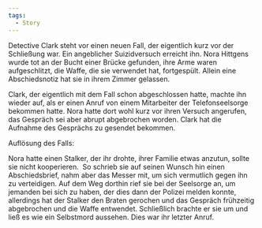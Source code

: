 ```yaml
---
tags:
  - Story
---
```

Detective Clark steht vor einen neuen Fall, der eigentlich kurz vor der Schließung war. Ein angeblicher Suizidversuch erreicht ihn. Nora Hittgens wurde tot an der Bucht einer Brücke gefunden, ihre Arme waren aufgeschlitzt, die Waffe, die sie verwendet hat, fortgespült. Allein eine Abschiedsnotiz hat sie in ihrem Zimmer gelassen.  

Clark, der eigentlich mit dem Fall schon abgeschlossen hatte, machte ihn wieder auf, als er einen Anruf von einem Mitarbeiter der Telefonseelsorge bekommen hatte. Nora hatte dort wohl kurz vor ihren Versuch angerufen, das Gespräch sei aber abrupt abgebrochen worden. Clark hat die Aufnahme des Gesprächs zu gesendet bekommen.  

Auflösung des Falls: 

Nora hatte einen Stalker, der ihr drohte, ihrer Familie etwas anzutun, sollte sie nicht kooperieren.  So schrieb sie auf seinen Wunsch hin einen Abschiedsbrief, nahm aber das Messer mit, um sich vermutlich gegen ihn zu verteidigen. Auf dem Weg dorthin rief sie bei der Seelsorge an, um jemanden bei sich zu haben, der dies dann der Polizei melden konnte, allerdings hat der Stalker den Braten gerochen und das Gespräch frühzeitig abgebrochen und die Waffe entwendet. Schließlich brachte er sie um und ließ es wie ein Selbstmord aussehen. Dies war ihr letzter Anruf.